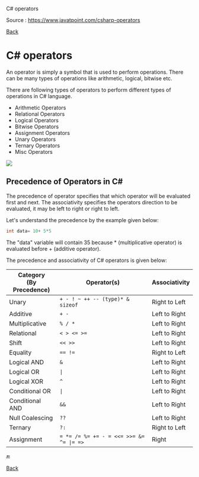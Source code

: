 
C# operators

Source : https://www.javatpoint.com/csharp-operators

[Back](readme.md)

# C# operators

An operator is simply a symbol that is used to perform operations. There can be many types of operations like arithmetic, logical, bitwise etc.

There are following types of operators to perform different types of operations in C# language.

- Arithmetic Operators
- Relational Operators
- Logical Operators
- Bitwise Operators
- Assignment Operators
- Unary Operators
- Ternary Operators
- Misc Operators

![](https://images.javatpoint.com/csharp/images/csharp-operators1.png)

## Precedence of Operators in C#

The precedence of operator specifies that which operator will be evaluated first and next. The associativity specifies the operators direction to be evaluated, it may be left to right or right to left.

Let's understand the precedence by the example given below:

```cs
int data= 10+ 5*5  

```

The "data" variable will contain 35 because * (multiplicative operator) is evaluated before + (additive operator).

The precedence and associativity of C# operators is given below:

Category<br/>(By Precedence) | Operator(s)                              | Associativity
-----------------------------|------------------------------------------|--------------
Unary                        | `+ - ! ~ ++ -- (type)* & sizeof`         | Right to Left
Additive                     | `+ -`                                    | Left to Right
Multiplicative               | `% / *`                                  | Left to Right
Relational                   | `< > <= >=`                              | Left to Right
Shift                        | `<< >>`                                  | Left to Right
Equality                     | `== !=`                                  | Right to Left
Logical AND                  | `&`                                      | Left to Right
Logical OR                   | `\|`                                     | Left to Right
Logical XOR                  | `^`                                      | Left to Right
Conditional OR               | `\|`                                     | Left to Right
Conditional AND              | `&&`                                     | Left to Right
Null Coalescing              | `??`                                     | Left to Right
Ternary                      | `?:`                                     | Right to Left
Assignment                   | `= *= /= %= += - = <<= >>= &= ^= \|= =>` | Right

🔚

[Back](readme.md)